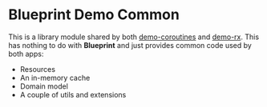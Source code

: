# Blueprint Demo Common

This is a library module shared by both [demo-coroutines][demo-coroutines] and [demo-rx][demo-rx]. This has nothing to do with **Blueprint** and just provides common code used by both apps:

* Resources
* An in-memory cache
* Domain model
* A couple of utils and extensions

[demo-coroutines]: https://github.com/ReactiveCircus/blueprint/tree/master/samples/demo-coroutines/
[demo-rx]: https://github.com/ReactiveCircus/blueprint/tree/master/samples/demo-rx/
